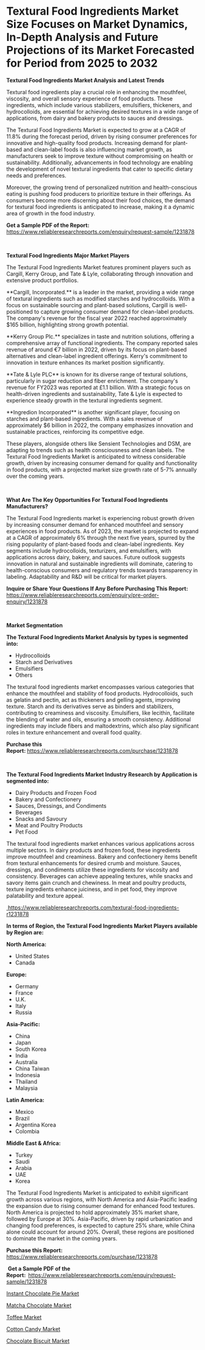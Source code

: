 <p><h1>Textural Food Ingredients Market Size Focuses on Market Dynamics, In-Depth Analysis and Future Projections of its Market Forecasted for Period from 2025 to 2032</h1></p><p><strong>Textural Food Ingredients Market Analysis and Latest Trends</strong></p>
<p><p>Textural food ingredients play a crucial role in enhancing the mouthfeel, viscosity, and overall sensory experience of food products. These ingredients, which include various stabilizers, emulsifiers, thickeners, and hydrocolloids, are essential for achieving desired textures in a wide range of applications, from dairy and bakery products to sauces and dressings. </p><p>The Textural Food Ingredients Market is expected to grow at a CAGR of 11.8% during the forecast period, driven by rising consumer preferences for innovative and high-quality food products. Increasing demand for plant-based and clean-label foods is also influencing market growth, as manufacturers seek to improve texture without compromising on health or sustainability. Additionally, advancements in food technology are enabling the development of novel textural ingredients that cater to specific dietary needs and preferences.</p><p>Moreover, the growing trend of personalized nutrition and health-conscious eating is pushing food producers to prioritize texture in their offerings. As consumers become more discerning about their food choices, the demand for textural food ingredients is anticipated to increase, making it a dynamic area of growth in the food industry.</p></p>
<p><strong>Get a Sample PDF of the Report:&nbsp;</strong> <a href="https://www.reliableresearchreports.com/enquiry/request-sample/1231878?utm_campaign=16&utm_medium=2&utm_source=Github&utm_content=ia&utm_term=14022025&utm_id=textural-food-ingredients">https://www.reliableresearchreports.com/enquiry/request-sample/1231878</a></p>
<p>&nbsp;</p>
<p><strong>Textural Food Ingredients Major Market Players</strong></p>
<p><p>The Textural Food Ingredients Market features prominent players such as Cargill, Kerry Group, and Tate & Lyle, collaborating through innovation and extensive product portfolios. </p><p>**Cargill, Incorporated.** is a leader in the market, providing a wide range of textural ingredients such as modified starches and hydrocolloids. With a focus on sustainable sourcing and plant-based solutions, Cargill is well-positioned to capture growing consumer demand for clean-label products. The company's revenue for the fiscal year 2022 reached approximately $165 billion, highlighting strong growth potential.</p><p>**Kerry Group Plc.** specializes in taste and nutrition solutions, offering a comprehensive array of functional ingredients. The company reported sales revenue of around €7 billion in 2022, driven by its focus on plant-based alternatives and clean-label ingredient offerings. Kerry's commitment to innovation in texture enhances its market position significantly.</p><p>**Tate & Lyle PLC** is known for its diverse range of textural solutions, particularly in sugar reduction and fiber enrichment. The company's revenue for FY2023 was reported at £1.1 billion. With a strategic focus on health-driven ingredients and sustainability, Tate & Lyle is expected to experience steady growth in the textural ingredients segment.</p><p>**Ingredion Incorporated** is another significant player, focusing on starches and plant-based ingredients. With a sales revenue of approximately $6 billion in 2022, the company emphasizes innovation and sustainable practices, reinforcing its competitive edge.</p><p>These players, alongside others like Sensient Technologies and DSM, are adapting to trends such as health consciousness and clean labels. The Textural Food Ingredients Market is anticipated to witness considerable growth, driven by increasing consumer demand for quality and functionality in food products, with a projected market size growth rate of 5-7% annually over the coming years.</p></p>
<p>&nbsp;</p>
<p><strong>What Are The Key Opportunities For Textural Food Ingredients Manufacturers?</strong></p>
<p><p>The Textural Food Ingredients market is experiencing robust growth driven by increasing consumer demand for enhanced mouthfeel and sensory experiences in food products. As of 2023, the market is projected to expand at a CAGR of approximately 6% through the next five years, spurred by the rising popularity of plant-based foods and clean-label ingredients. Key segments include hydrocolloids, texturizers, and emulsifiers, with applications across dairy, bakery, and sauces. Future outlook suggests innovation in natural and sustainable ingredients will dominate, catering to health-conscious consumers and regulatory trends towards transparency in labeling. Adaptability and R&D will be critical for market players.</p></p>
<p><strong>Inquire or Share Your Questions If Any Before Purchasing This Report:</strong> <a href="https://www.reliableresearchreports.com/enquiry/pre-order-enquiry/1231878?utm_campaign=16&utm_medium=2&utm_source=Github&utm_content=ia&utm_term=14022025&utm_id=textural-food-ingredients">https://www.reliableresearchreports.com/enquiry/pre-order-enquiry/1231878</a></p>
<p>&nbsp;</p>
<p><strong>Market Segmentation</strong></p>
<p><strong>The Textural Food Ingredients Market Analysis by types is segmented into:</strong></p>
<p><ul><li>Hydrocolloids</li><li>Starch and Derivatives</li><li>Emulsifiers</li><li>Others</li></ul></p>
<p><p>The textural food ingredients market encompasses various categories that enhance the mouthfeel and stability of food products. Hydrocolloids, such as gelatin and pectin, act as thickeners and gelling agents, improving texture. Starch and its derivatives serve as binders and stabilizers, contributing to creaminess and viscosity. Emulsifiers, like lecithin, facilitate the blending of water and oils, ensuring a smooth consistency. Additional ingredients may include fibers and maltodextrins, which also play significant roles in texture enhancement and overall food quality.</p></p>
<p><strong>Purchase this Report:&nbsp;</strong><a href="https://www.reliableresearchreports.com/purchase/1231878?utm_campaign=16&utm_medium=2&utm_source=Github&utm_content=ia&utm_term=14022025&utm_id=textural-food-ingredients">https://www.reliableresearchreports.com/purchase/1231878</a></p>
<p>&nbsp;</p>
<p><strong>The Textural Food Ingredients Market Industry Research by Application is segmented into:</strong></p>
<p><ul><li>Dairy Products and Frozen Food</li><li>Bakery and Confectionery</li><li>Sauces, Dressings, and Condiments</li><li>Beverages</li><li>Snacks and Savoury</li><li>Meat and Poultry Products</li><li>Pet Food</li></ul></p>
<p><p>The textural food ingredients market enhances various applications across multiple sectors. In dairy products and frozen food, these ingredients improve mouthfeel and creaminess. Bakery and confectionery items benefit from textural enhancements for desired crumb and moisture. Sauces, dressings, and condiments utilize these ingredients for viscosity and consistency. Beverages can achieve appealing textures, while snacks and savory items gain crunch and chewiness. In meat and poultry products, texture ingredients enhance juiciness, and in pet food, they improve palatability and texture appeal.</p></p>
<p><a href="https://www.reliableresearchreports.com/textural-food-ingredients-r1231878?utm_campaign=16&utm_medium=2&utm_source=Github&utm_content=ia&utm_term=14022025&utm_id=textural-food-ingredients">&nbsp;https://www.reliableresearchreports.com/textural-food-ingredients-r1231878</a></p>
<p><strong>In terms of Region, the Textural Food Ingredients Market Players available by Region are:</strong></p>
<p>
    <p> <strong> North America: </strong>
        <ul>
            <li>United States</li>
            <li>Canada</li>
        </ul>
        </p> 
    <p> <strong> Europe: </strong>
        <ul>
            <li>Germany</li>
            <li>France</li>
            <li>U.K.</li>
            <li>Italy</li>
            <li>Russia</li>
        </ul>
        </p> 
    <p> <strong> Asia-Pacific: </strong>
        <ul>
            <li>China</li>
            <li>Japan</li>
            <li>South Korea</li>
            <li>India</li>
            <li>Australia</li>
            <li>China Taiwan</li>
            <li>Indonesia</li>
            <li>Thailand</li>
            <li>Malaysia</li>
        </ul>
        </p> 
    <p> <strong> Latin America: </strong>
        <ul>
            <li>Mexico</li>
            <li>Brazil</li>
            <li>Argentina Korea</li>
            <li>Colombia</li>
        </ul>
        </p> 
    <p> <strong> Middle East & Africa: </strong>
        <ul>
            <li>Turkey</li>
            <li>Saudi</li>
            <li>Arabia</li>
            <li>UAE</li>
            <li>Korea</li>
        </ul>
    </p>
    </p>
<p><p>The Textural Food Ingredients Market is anticipated to exhibit significant growth across various regions, with North America and Asia-Pacific leading the expansion due to rising consumer demand for enhanced food textures. North America is projected to hold approximately 35% market share, followed by Europe at 30%. Asia-Pacific, driven by rapid urbanization and changing food preferences, is expected to capture 25% share, while China alone could account for around 20%. Overall, these regions are positioned to dominate the market in the coming years.</p></p>
<p><strong>Purchase this Report: </strong><a href="https://www.reliableresearchreports.com/purchase/1231878?utm_campaign=16&utm_medium=2&utm_source=Github&utm_content=ia&utm_term=14022025&utm_id=textural-food-ingredients">https://www.reliableresearchreports.com/purchase/1231878</a></p>
<p>&nbsp;<strong>Get a Sample PDF of the Report:&nbsp;&nbsp;</strong><a href="https://www.reliableresearchreports.com/enquiry/request-sample/1231878?utm_campaign=16&utm_medium=2&utm_source=Github&utm_content=ia&utm_term=14022025&utm_id=textural-food-ingredients">https://www.reliableresearchreports.com/enquiry/request-sample/1231878</a></p>
<p><strong></strong></p>
<p><p><a href="https://github.com/popupioo/Market-Research-Report-List-1/blob/main/instant-chocolate-pie-market.md?utm_campaign=16&utm_medium=2&utm_source=Github&utm_content=ia&utm_term=14022025&utm_id=textural-food-ingredients">Instant Chocolate Pie Market</a></p><p><a href="https://github.com/peddicehle/Market-Research-Report-List-1/blob/main/matcha-chocolate-market.md?utm_campaign=16&utm_medium=2&utm_source=Github&utm_content=ia&utm_term=14022025&utm_id=textural-food-ingredients">Matcha Chocolate Market</a></p><p><a href="https://github.com/njockebogris/Market-Research-Report-List-1/blob/main/toffee-market.md?utm_campaign=16&utm_medium=2&utm_source=Github&utm_content=ia&utm_term=14022025&utm_id=textural-food-ingredients">Toffee Market</a></p><p><a href="https://github.com/abantolemox08/Market-Research-Report-List-1/blob/main/cotton-candy-market.md?utm_campaign=16&utm_medium=2&utm_source=Github&utm_content=ia&utm_term=14022025&utm_id=textural-food-ingredients">Cotton Candy Market</a></p><p><a href="https://github.com/ahmalaloanne/Market-Research-Report-List-1/blob/main/chocolate-biscuit-market.md?utm_campaign=16&utm_medium=2&utm_source=Github&utm_content=ia&utm_term=14022025&utm_id=textural-food-ingredients">Chocolate Biscuit Market</a></p></p>